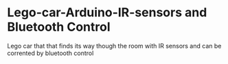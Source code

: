 # Lego-car-Arduino-IR-sensors and Bluetooth Control
Lego car that that finds its way though the room with IR sensors and can be corrented by bluetooth control
